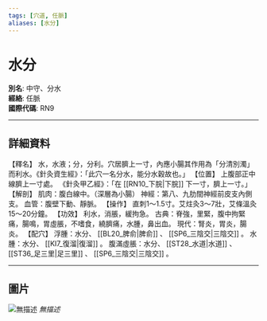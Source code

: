 ```yaml
---
tags: [穴道, 任脈]
aliases: [水分]
---
```


# 水分

**別名**: 中守、分水  
**經絡**: 任脈  
**國際代碼**: RN9  

---

## 詳細資料
【釋名】
水，水液；分，分利。穴居臍上一寸，內應小腸其作用為「分清別濁」而利水。《針灸資生經》：「此穴一名分水，能分水穀故也。」
【位置】
上腹部正中線臍上一寸處。
《針灸甲乙經》：「在 [[RN10_下脘|下脘]] 下一寸，臍上一寸。」
【解剖】
肌肉：腹白線中。（深層為小腸）
神經：第八、九肋間神經前皮支內側支。
血管：腹壁下動、靜脈。
【操作】
直刺1～1.5寸。艾炷灸3～7壯，艾條溫灸15～20分鐘。
【功效】
利水，消脹，緩拘急。
古典：脊強，里緊，腹中拘緊痛，腸鳴，胃虛脹，不嗜食，繞臍痛，水腫，鼻出血。
現代：腎炎，胃炎，腸炎。
【配穴】
浮腫：水分、 [[BL20_脾俞|脾俞]] 、 [[SP6_三陰交|三陰交]] 。
水腫：水分、 [[KI7_復溜|復溜]] 。
腹滿虛脹：水分、 [[ST28_水道|水道]] 、 [[ST36_足三里|足三里]] 、 [[SP6_三陰交|三陰交]] 。

---

## 圖片
![無描述](https://yibian.hopto.org/pic/shu16/385.gif)
_無描述_

